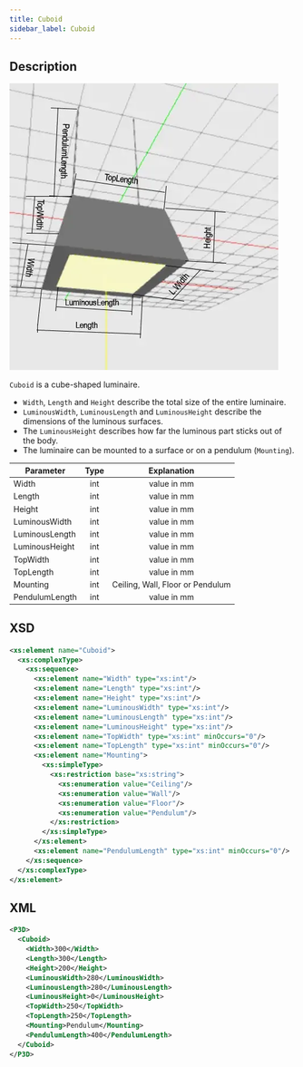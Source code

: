```yaml
---
title: Cuboid
sidebar_label: Cuboid
---
```


## Description

![Cuboid](/img/docs/geometry/parametric/cuboid.webp)

`Cuboid` is a cube-shaped luminaire.

- `Width`, `Length` and `Height` describe the total size of the entire luminaire.
- `LuminousWidth`, `LuminousLength` and `LuminousHeight` describe the dimensions of the luminous surfaces.
- The `LuminousHeight` describes how far the luminous part sticks out of the body.
- The luminaire can be mounted to a surface or on a pendulum (`Mounting`).

| Parameter      | Type |      Explanation       |
| -------------- | :--: | :--------------------: |
| Width          | int  |      value in mm       |
| Length         | int  |      value in mm       |
| Height         | int  |      value in mm       |
| LuminousWidth  | int  |      value in mm       |
| LuminousLength | int  |      value in mm       |
| LuminousHeight | int  |      value in mm       |
| TopWidth       | int  |      value in mm       |
| TopLength      | int  |      value in mm       |
| Mounting       | int  | Ceiling, Wall, Floor or Pendulum |
| PendulumLength | int  |      value in mm       |

## XSD

```xml
<xs:element name="Cuboid">
  <xs:complexType>
    <xs:sequence>
      <xs:element name="Width" type="xs:int"/>
      <xs:element name="Length" type="xs:int"/>
      <xs:element name="Height" type="xs:int"/>
      <xs:element name="LuminousWidth" type="xs:int"/>
      <xs:element name="LuminousLength" type="xs:int"/>
      <xs:element name="LuminousHeight" type="xs:int"/>
      <xs:element name="TopWidth" type="xs:int" minOccurs="0"/>
      <xs:element name="TopLength" type="xs:int" minOccurs="0"/>
      <xs:element name="Mounting">
        <xs:simpleType>
          <xs:restriction base="xs:string">
            <xs:enumeration value="Ceiling"/>
            <xs:enumeration value="Wall"/>
            <xs:enumeration value="Floor"/>
            <xs:enumeration value="Pendulum"/>
          </xs:restriction>
        </xs:simpleType>
      </xs:element>
      <xs:element name="PendulumLength" type="xs:int" minOccurs="0"/>
    </xs:sequence>
  </xs:complexType>
</xs:element>
```

## XML

```xml
<P3D>
  <Cuboid>
    <Width>300</Width>
    <Length>300</Length>
    <Height>200</Height>
    <LuminousWidth>280</LuminousWidth>
    <LuminousLength>280</LuminousLength>
    <LuminousHeight>0</LuminousHeight>
    <TopWidth>250</TopWidth>
    <TopLength>250</TopLength>
    <Mounting>Pendulum</Mounting>
    <PendulumLength>400</PendulumLength>
  </Cuboid>
</P3D>
```